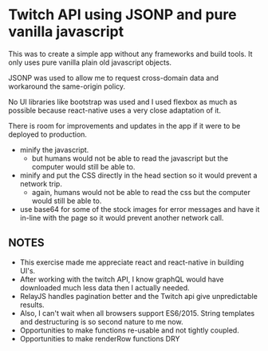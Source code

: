 # Twitch API using JSONP and pure vanilla javascript

This was to create a simple app without any frameworks and build tools.  It only uses pure vanilla plain old javascript objects.

JSONP was used to allow me to request cross-domain data and workaround the same-origin policy.

No UI libraries like bootstrap was used and I used flexbox as much as possible because react-native uses a very close adaptation of it.

There is room for improvements and updates in the app if it were to be deployed to production.

* minify the javascript.  
  * but humans would not be able to read the javascript but the computer would still be able to.
* minify and put the CSS directly in the head section so it would prevent a network trip.
  * again, humans would not be able to read the css but the computer would still be able to.
* use base64 for some of the stock images for error messages and have it in-line with the page so it would prevent another network call.

## NOTES
* This exercise made me appreciate react and react-native in building UI's.
* After working with the twitch API, I know graphQL would have downloaded much less data then I actually needed.
* RelayJS handles pagination better and the Twitch api give unpredictable results.
* Also, I can't wait when all browsers support ES6/2015.  String templates and destructuring is so second nature to me now.
* Opportunities to make functions re-usable and not tightly coupled.
* Opportunities to make renderRow functions DRY 
